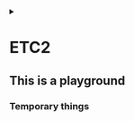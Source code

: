 <link rel="stylesheet" type="text/css" href="/css/header.css">
<link rel="stylesheet" type="text/css" href="/css/bootstrap/5.3.0-alpha1/bootstrap.css">
<div class="sticky-top bg-white pt-1 pb-2" id="header-div-max"></div>
<details id="display-none"><summary></summary>
  <script src="/js/header.js" defer="defer"></script>
  <script src="/js/table/numbering.js" defer="defer"></script>
  <script src="/js/bootstrap/5.3.0-alpha1/bootstrap.bundle.js" defer="defer"></script>
</details>

# ETC2

## This is a playground

### Temporary things

<!--
hosts 파일

linux: /etc/hosts
windows: C:\Windows\System32\drivers\etc\hosts
-->

<!--
argocd all sync disable

```
#! /bin/bash

NS_ENV="prd"
EXCEPTION_LIST="istio-system|virtual|config-map"
APPLICATION_LIST=`kubectl get applications.argoproj.io -n openshift-gitops --no-headers | awk '{print $1}' | egrep -v "${EXCEPTION_LIST}" | grep ${NS_ENV}`

# autosync disable
for app in $APPLICATION_LIST; do 
  echo " ### $app ### "
  kubectl patch applications $app --type=merge -p '{"spec":{"syncPolicy":{"automated":null}}}' -n openshift-gitops
  sleep 1
done
```
-->

<!--
argocd all sync enable

```
#! /bin/bash

NS_ENV="prd"
EXCEPTION_LIST="istio-system|virtual|config-map"
APPLICATION_LIST=`kubectl get applications.argoproj.io -n openshift-gitops --no-headers | awk '{print $1}' | egrep -v "${EXCEPTION_LIST}" | grep ${NS_ENV}`

# autosync disable
for app in $APPLICATION_LIST; do 
  echo " ### $app ### "
  kubectl patch applications $app --type=merge -p '{"spec":{"syncPolicy":{"automated":{"prune":true,"selfHeal":false}}}}' -n openshift-gitops
  sleep 3
done
```
-->

<!--
pod all down

```
#! /bin/bash

PROFILE="prd"

func_systemcode_appcode ()
{
  NAMESPACE="네임스페이스"
  DEPLOYMENTS=`kubectl get deployment -n ${NAMESPACE} --no-headers | awk '{print $1}'`

  for app in $DEPLOYMENTS; do
    echo " ### $app pod down ###"
    kubectl scale --replicas=0 deploy/$app -n $NAMESPACE
    sleep 1
  done
}

func_systemcode_appcode
```
-->

<!--
systemd service log path 로그 경로

```bash
[Service]
...
ExecStart=
StandardOutput=/LOG/system/system.log
StandardError=/LOG/system/err-system.log
...
```

일반 리눅스(strftime 을 사용하는)에서는 % 을 이용하여 날짜를 넣을 수 있다함
```bash
StandardOutput=/LOG/system/system-%Y-%m-%d_%H-%M-%S.log
StandardError=/LOG/system/err-system.log
```
-->

<!--
git diff 직전꺼 변경분 확인

# A(추가), M(수정), R(이름 바뀌며 새로 생성)
git diff --name-only --diff-filter=AMR ${브랜치 또는 HEAD}~1 ${브랜치 또는 HEAD} | tee modified
# D(삭제) or R(이름 바뀌며 제거)
git diff --name-only --diff-filter=D ${브랜치 또는 HEAD}~1 ${브랜치 또는 HEAD} | tee removed
git diff --name-only --diff-filter=R ${브랜치 또는 HEAD} ${브랜치 또는 HEAD}~1 | tee -a removed
-->

<!--
bash shell script var length / 변수 길이

${#변수명}
-->

<!--
bash shell script multiple var length / 다중 변수 길이

retval=$((${#변수명1}+${#변수명2}+${#변수명3}))
-->

<!--
bash shell script check directory / 디렉토리 확인

if [ ! -d 디렉토리명 ]; then
 mkdir 디렉토리명
fi
-->

<!--
tar empty

touch empty-file-list
tar -cT empty-file-list -f empty-files.tar
-->

<!--
bash shell script parameter count check / 파라미터 확인

if (($# < 1)); then
  echo "usage: $0 올바른 파라미터"
  exit 1
fi
-->

<!--
bash shell script string comparison / 문자열 비교

if [ "aa" == "bb" ]; then
  echo "correct!"
fi

if [ "aa" != "bb" ]; then
  echo "incorrect!"
fi
-->

<!--
kubernetes hpa remove all / 전체 제거

kubectl delete hpa --all
kubectl delete hpa -A
-->

<!--
dbc:oracle:thin:@(DESCRIPTION=(ADDRESS_LIST=(ADDRESS=(LOAD_BALANCE=OFF)(FAILOVER=ON)(PROTOCOL=TCP)(HOST=192.167.20.174)(PORT=1521))(ADDRESS=(PROTOCOL=TCP)(HOST=192.167.20.173)(PORT=1521)))(CONNECT_DATA=(SERVICE_NAME=ora9i)))</value>

# 해당 url에 RAC로 구성된 서버의 vip 2개와 각각의 포트 그리고 대표 service name을 입력한다 LOAD_BALANCE는 client 단에서 로드 밸런싱 여부를 뜻하고 FAILOVER의 경우 CTF기능을 사용할지 말지를 뜻한다
-->

<!--
jdbc:oracle:thin:@(DESCRIPTION=(ADDRESS_LIST=(LOAD_BALANCE=OFF)(FAILOVER=ON)(ADDRESS=(PROTOCOL=TCP)(HOST=192.167.20.174)(PORT=1521))(ADDRESS=(PROTOCOL=TCP)(HOST=192.167.20.173)(PORT=1521)))(CONNECT_DATA=(SERVICE_NAME=ora9i)(FAILOVER_MODE=(TYPE=SELECT)(METHOD=BASIC))(RETRIES=5)(DELAY=10)))</value>

# 앞의 jdbc.......................(CONNECT_DATA=(SERVICE_NAME=ora9i) 부분은 CTF 설정과 동일하다. 그러나 FAILOVER_MODE 뒤에 정의되는 부분이 TAF의 mode와 method, RETRIES, DELAY 를 설정하는 부분이다.(RETRIES와 DELAY는 굳이 설정할 필요는 없다) 해당 옵션의 동작은 앞을 참조하라
-->

<!--
gitlab default permission setting / 초기 권한 설정

프로젝트 생성 막기
 - 이동 : Admin - General - Visibility and access controls
 - Default project creation protection : Maintainers 로 변경
 - 그룹에 멤버 추가할땐 무조건 Reporter 로 권한 부여

 - 이동 : Admin - General - Account and limit
 - Default projects limit : 0 으로 설정

그룹 생성 막기
 - 이동 : Admin - General - Account and limit
 - User restrictions : 체크 해제

-->

<!--
nginx environment variable / nginx 환경변수 사용하기

envsubst 를 사용하여 시스템 환경 변수를 지정하여 반영할 수 있다.

envsubst '$환경변수명1 $환경변수명2' < /etc/nginx/nginx.conf.template > /etc/nginx/nginx.conf

nginx # 기동
-->

<!--
gitlab migration

sudo gitlab-backup create # 에러가 발생하면 로그중 정답이 있으니 볼 것, no space left 는 백업 파일 생성할 곳에 용량이 부족한 것으로 늘려줄것
# sudo gitlab-backup create STRATEGY=copy # 누군가 백업 중 데이터를 조작하고있으면 백업이 안되는데 이를 방지하기 위해 copy 하는 방식으로 전략을 바꿔주는것
ls /var/opt/gitlab/backups

(optional copy) /etc/gitlab/gitlab-secrets.json # 얘는 해줘야 기존 리파지토리를 수정할 수 있음 # 주의 얘를 바꾸는경우 secret 으로 만드는 모든 데이터를 복호화 할 수 없어 시크릿 정보들을 이용할 수 없음: ldap secret 경로: /var/opt/gitlab/gitlab-rails/shared/encrypted_settings/ldap.yaml.enc
(optional copy) /etc/gitlab/gitlab.rb

sudo cp 11493107454_2018_04_25_10.6.4-ce_gitlab_backup.tar /var/opt/gitlab/backups/
sudo chown git:git /var/opt/gitlab/backups/11493107454_2018_04_25_10.6.4-ce_gitlab_backup.tar
sudo gitlab-ctl stop puma
sudo gitlab-ctl stop sidekiq
# Verify
sudo gitlab-ctl status
sudo gitlab-backup restore BACKUP=11493107454_2018_04_25_10.6.4-ce
sudo gitlab-ctl restart
sudo gitlab-rake gitlab:check SANITIZE=true # wait for a minute
-->

<!--
argocd repository yaml 등록

```
apiVersion: v1
kind: Secret
metadata:
  annotations:
    managed-by: argocd.argoproj.io
  labels:
    argocd.argoproj.io/secret-type: repository
  name: repo명
  namespace: openshift-gitops
stringData:
  name: repo명
  password: gitlab 비밀번호
  project: default
  type: git
  url: https://gitlaburl.git
  username: gitlab ID
```
-->

<!--
argocd application yaml 등록

```
apiVersion: argoproj.io/v1alpha1
kind: Application
metadata:
  name: ${application name}
  namespace: ${namespace name}
spec:
  destination:
    (optional) namespace: ${target namespace name}
    server: https://kubernetes.default.svc
  project: default
  source:
    path: .
    repoURL: ${cd gitlab url}.git
    targetRevision: dev
  syncPolicy:
    automated:
      selfHeal: true
```
-->

<!--
kubectl 특정 값을 갖는 특정 secret 일괄 제거

```bash
#! /bin/bash

for secret in $(kubectl get secret -n kubernetes-gitops | awk '{print $1}'); do
  if [ "" != "$(kubectl get secret $secret -n kubernetes-gitops -o yaml | grep ${특정 secret 변수} | awk '{print $2}' | base64 -d | grep ${특정 secret 값})" ]; then
    kubectl delete secret $secret -n kubernetes-gitops
  fi
done
```
-->

<!--
spring boot 의 embedded tomcat 사용시 외부에서 context path 잡는법

export SERVER_SERVLET_CONTEXT_PATH=/context-path
java -jar file_name.jar

kunernetes deployment 에서는 아래와 같이 설정하면 됨
```yaml
  env:
    - name: SERVER_SERVLET_CONTEXT_PATH
      value: "/context-path"
```
-->

<!--
gitlab rest api user modification

curl -X PUT -H 'PRIVATE-TOKEN: ${token}' "https://gitlab.com/api/users/:id?can_create_group=false"
curl -X PUT -H 'PRIVATE-TOKEN: ${token}' "https://gitlab.com/api/users/:id?projects_limit=0"
-->

<!--
linux sub group 에 user 추가

usermod -aG ${user 를 추가할 sub groups by ,(comma)} ${추가할 user name}
id # check user info
-->

<!--
nginx host not found in upstream 문제

nginx 의 upstream 를 container 환경에서 사용시 발생되는 오류로 공유받음
 - resolver 를 사용하여 해결 가능하다고 공유받음
-->

<!--
jenkinsfile script 태그에서 변수 사용하기

```gradle
def accounts = [
  "sys-bz1": 11111
  , "sys-bz2": 22222
]

pipeline {
  stages {
    stage("stage 1") {
      environment {
        SYSTEM_CODE = "sys"
        BIZ_CODE = "bz1"
      }
      steps {
        script {
          sh '''
          podman build --build-arg ACCOUNT_ID=''' + accounts["${SYSTEM_CODE}-${BIZ_CODE}"] + ''' -t image-name:version ./
          '''
        }
      }
    }
  }
}
```
-->

<!--
gitlab 기타 브랜치 막기

gitlab 의 protected 권한은 가장 낮은게 먹고
gitlab 의 group, repository 권한은 repository 권한을 우선으로 먹는다.

따라서 특정 브랜치외에 다른 브랜치 사용을 막고자하는 경우 * 로 push, merge 를 막고, 특정 브랜치별 권한 제어로 가능하다.
-->

<!--
nexus 경로 변경시 유의할 점

TODO: local 에 jar 를 받을때 dns 명을 기반으로 캐싱하는 것으로 보인다.
그래서 일괄적으로 변경하여 동시에 많은이들이 한꺼번에 받게되면 네트워크 대역이 부족하여 jar 가 안받아 질 수 있음
그런경우 순차적으로 dns 를 변경하는 방법으로 우회할 수 있다.
-->

<!--
jenkins rest api

jenkins rest api 사용법은 ".../api/" 라고 하면 나온다.
이는 공식 도큐먼트인 https://www.jenkins.io/doc/book/using/remote-access-api/ 에서 가이드하고 있다.
예를 들어 https://ci.jenkins.io/job/Websites/job/jenkins.io/job/master/lastSuccessfulBuild/ 와 같은 상황에서 사용할 수 있는 api 는 끝에 /api 를 붙인 https://ci.jenkins.io/job/Websites/job/jenkins.io/job/master/lastSuccessfulBuild/api/  에서 확인 가능하다.
-->

<!--
linux 소문자를 대문자로

```
echo "hi hello" | tr '[:lower:]' '[:upper:]'
```
-->